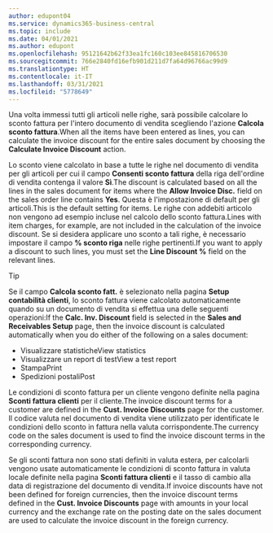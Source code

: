 ```yaml
---
author: edupont04
ms.service: dynamics365-business-central
ms.topic: include
ms.date: 04/01/2021
ms.author: edupont
ms.openlocfilehash: 95121642b62f33ea1fc160c103ee845816706530
ms.sourcegitcommit: 766e2840fd16efb901d211d7fa64d96766ac99d9
ms.translationtype: HT
ms.contentlocale: it-IT
ms.lasthandoff: 03/31/2021
ms.locfileid: "5778649"
---
```

<span data-ttu-id="392e6-101">Una volta immessi tutti gli articoli nelle righe, sarà possibile calcolare lo sconto fattura per l'intero documento di vendita scegliendo l'azione **Calcola sconto fattura**.</span><span class="sxs-lookup"><span data-stu-id="392e6-101">When all the items have been entered as lines, you can calculate the invoice discount for the entire sales document by choosing the **Calculate Invoice Discount** action.</span></span>

<span data-ttu-id="392e6-102">Lo sconto viene calcolato in base a tutte le righe nel documento di vendita per gli articoli per cui il campo **Consenti sconto fattura** della riga dell'ordine di vendita contenga il valore **Sì**.</span><span class="sxs-lookup"><span data-stu-id="392e6-102">The discount is calculated based on all the lines in the sales document for items where the **Allow Invoice Disc.** field on the sales order line contains **Yes**.</span></span> <span data-ttu-id="392e6-103">Questa è l'impostazione di default per gli articoli.</span><span class="sxs-lookup"><span data-stu-id="392e6-103">This is the default setting for items.</span></span> <span data-ttu-id="392e6-104">Le righe con addebiti articolo non vengono ad esempio incluse nel calcolo dello sconto fattura.</span><span class="sxs-lookup"><span data-stu-id="392e6-104">Lines with item charges, for example, are not included in the calculation of the invoice discount.</span></span> <span data-ttu-id="392e6-105">Se si desidera applicare uno sconto a tali righe, è necessario impostare il campo **% sconto riga** nelle righe pertinenti.</span><span class="sxs-lookup"><span data-stu-id="392e6-105">If you want to apply a discount to such lines, you must set the **Line Discount %** field on the relevant lines.</span></span>  

> [!TIP]
> <span data-ttu-id="392e6-106">Se il campo **Calcola sconto fatt.** è selezionato nella pagina **Setup contabilità clienti**, lo sconto fattura viene calcolato automaticamente quando su un documento di vendita si effettua una delle seguenti operazioni:</span><span class="sxs-lookup"><span data-stu-id="392e6-106">If the **Calc. Inv. Discount** field is selected in the **Sales and Receivables Setup** page, then the invoice discount is calculated automatically when you do either of the following on a sales document:</span></span>
>
> * <span data-ttu-id="392e6-107">Visualizzare statistiche</span><span class="sxs-lookup"><span data-stu-id="392e6-107">View statistics</span></span>
> * <span data-ttu-id="392e6-108">Visualizzare un report di test</span><span class="sxs-lookup"><span data-stu-id="392e6-108">View a test report</span></span>
> * <span data-ttu-id="392e6-109">Stampa</span><span class="sxs-lookup"><span data-stu-id="392e6-109">Print</span></span>
> * <span data-ttu-id="392e6-110">Spedizioni postali</span><span class="sxs-lookup"><span data-stu-id="392e6-110">Post</span></span>

<span data-ttu-id="392e6-111">Le condizioni di sconto fattura per un cliente vengono definite nella pagina **Sconti fattura clienti** per il cliente.</span><span class="sxs-lookup"><span data-stu-id="392e6-111">The invoice discount terms for a customer are defined in the **Cust. Invoice Discounts** page for the customer.</span></span> <span data-ttu-id="392e6-112">Il codice valuta nel documento di vendita viene utilizzato per identificate le condizioni dello sconto in fattura nella valuta corrispondente.</span><span class="sxs-lookup"><span data-stu-id="392e6-112">The currency code on the sales document is used to find the invoice discount terms in the corresponding currency.</span></span>

<span data-ttu-id="392e6-113">Se gli sconti fattura non sono stati definiti in valuta estera, per calcolarli vengono usate automaticamente le condizioni di sconto fattura in valuta locale definite nella pagina **Sconti fattura clienti** e il tasso di cambio alla data di registrazione del documento di vendita.</span><span class="sxs-lookup"><span data-stu-id="392e6-113">If invoice discounts have not been defined for foreign currencies, then the invoice discount terms defined in the **Cust. Invoice Discounts** page with amounts in your local currency and the exchange rate on the posting date on the sales document are used to calculate the invoice discount in the foreign currency.</span></span>
